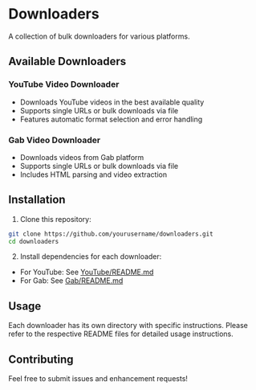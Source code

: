 # Downloaders

A collection of bulk downloaders for various platforms.

## Available Downloaders

### YouTube Video Downloader
- Downloads YouTube videos in the best available quality
- Supports single URLs or bulk downloads via file
- Features automatic format selection and error handling

### Gab Video Downloader
- Downloads videos from Gab platform
- Supports single URLs or bulk downloads via file
- Includes HTML parsing and video extraction

## Installation

1. Clone this repository:
```bash
git clone https://github.com/yourusername/downloaders.git
cd downloaders
```

2. Install dependencies for each downloader:
- For YouTube: See [YouTube/README.md](YouTube/README.md)
- For Gab: See [Gab/README.md](Gab/README.md)

## Usage

Each downloader has its own directory with specific instructions. Please refer to the respective README files for detailed usage instructions.

## Contributing

Feel free to submit issues and enhancement requests!

